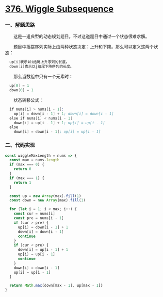 # [376. Wiggle Subsequence](https://leetcode.com/problems/wiggle-subsequence/)

### 一、解题思路

  &emsp;&emsp;这是一道典型的动态规划题目，不过这道题目中通过一个状态很难求解。

  &emsp;&emsp;题目中摇摆序列实际上由两种状态决定：上升和下降。那么可以定义这两个状态：

```s
  up[i]表示以i结尾上升序列的长度。
  down[i]表示以j结尾下降序列的长度。
```

  &emsp;&emsp;那么当数组中只有一个元素时：

```s
  up[0] = 1
  down[0] = 1
```

  &emsp;&emsp;状态转移公式：

```s
  if nums[i] > nums[i - 1]:
    up[i] = down[i - 1] + 1; down[i] = down[i - 1]
  else if nums[i] < nums[i - 1]
    down[i] = up[i - 1] + 1; up[i] = up[i - 1]
  else
    down[i] = down[i - 1]; up[i] = up[i - 1]
```

### 二、代码实现

```JavaScript
const wiggleMaxLength = nums => {
  const max = nums.length
  if (max === 0) {
    return 0
  }
  if (max === 1) {
    return 1
  }

  const up = new Array(max).fill(1)
  const down = new Array(max).fill(1)

  for (let i = 1; i < max; i++) {
    const cur = nums[i]
    const pre = nums[i - 1]
    if (cur > pre) {
      up[i] = down[i - 1] + 1
      down[i] = down[i - 1]
      continue
    }
    if (cur < pre) {
      down[i] = up[i - 1] + 1
      up[i] = up[i - 1]
      continue
    }
    down[i] = down[i - 1]
    up[i] = up[i - 1]
  }

  return Math.max(down[max - 1], up[max - 1])
}
```